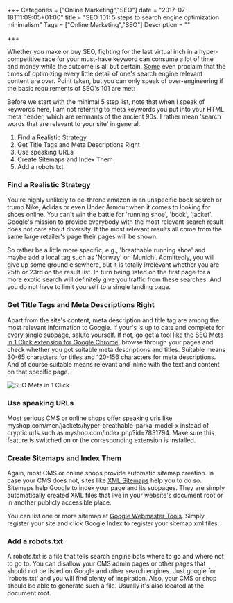 +++
Categories = ["Online Marketing","SEO"]
date = "2017-07-18T11:09:05+01:00"
title = "SEO 101: 5 steps to search engine optimization minimalism"
Tags = ["Online Marketing","SEO"]
Description = ""

+++

Whether you make or buy SEO, fighting for the last virtual inch in
a hyper-competitive race for your must-have keyword can consume a lot
of time and money while the outcome is all but certain. [Some](https://www.tagseoblog.de/die-seo-luft-ist-raus) even proclaim that the times of optimizing every little detail of one's search engine relevant content are over. Point taken, but you can only speak of over-engineering if the basic requirements of SEO's 101 are met:

<!--more-->

Before we start with the minimal 5 step list, note that when I speak of keywords here, I am not referring to meta keywords you put into your HTML meta header, which are remnants of the ancient 90s. I rather mean 'search words that are relevant to your site' in general.

1. Find a Realistic Strategy
2. Get Title Tags and Meta Descriptions Right
3. Use speaking URLs
4. Create Sitemaps and Index Them
5. Add a robots.txt

### Find a Realistic Strategy

You're highly unlikely to de-throne amazon in an unspecific book search or trump Nike, Adidas or even Under Armour when it comes to looking for shoes online. You can't win
the battle for 'running shoe', 'book', 'jacket'. Google's mission to provide everybody
with the most relevant search result does not care about diversity. If the most relevant
results all come from the same large retailer's page their pages will be shown.

So rather be a little more specific, e.g., 'breathable running shoe' and maybe add a local
tag such as 'Norway' or 'Munich'. Admittedly, you will give up some ground elsewhere, but it is totally irrelevant whether you are 25th or 23rd on the result list. In turn being listed on the first page for a more exotic search will definitely give you traffic from these searches. And you do not have to limit yourself to a single landing page.


### Get Title Tags and Meta Descriptions Right

Apart from the site's content, meta description and title tag are among the
most relevant information to Google. If your's is up to date and complete for every single subpage, salute yourself. If not, go get a tool like the [SEO Meta in 1 Click extension for
Google Chrome](https://chrome.google.com/webstore/detail/seo-meta-in-1-click/bjogjfinolnhfhkbipphpdlldadpnmhc?hl=en), browse through your pages and check whether you got suitable meta descriptions and titles. Suitable means 30-65 characters for titles and 120-156 characters for meta descriptions. And of course suitable means relevant and inline with the text and content on that specific page.

![SEO Meta in 1 Click](/blog/images/seo_meta_extension.png)

### Use speaking URLs
Most serious CMS or online shops offer speaking urls like myshop.com/men/jackets/hyper-breathable-parka-model-x instead of cryptic urls such as myshop.com/index.php?id=7831794. Make sure this feature is switched on or the corresponding
extension is installed.

### Create Sitemaps and Index Them

Again, most CMS or online shops provide automatic sitemap creation. In case your CMS does not, sites like [XML Sitemaps](https://www.xml-sitemaps.com/) help you to do so. Sitemaps help Google to index your page and its subpages. They are simply automatically created XML files that live in your website's document root or in another publicly accessible place.

You can list one or more sitemap at [Google Webmaster Tools](https://www.google.com/webmasters/tools/). Simply register your site and click Google Index to register your sitemap xml files.


### Add a robots.txt

A robots.txt is a file that tells search engine bots where to go and where not to go to.
You can disallow your CMS admin pages or other pages that should not be listed on Google and other search engines. Just google for 'robots.txt' and you will find plenty of inspiration. Also, your CMS or shop should be able to generate such a file. Usually it's also located at the document root.
